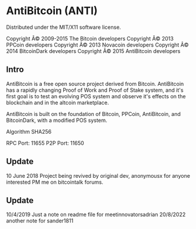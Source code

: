 AntiBitcoin (ANTI)
===================
Distributed under the MIT/X11 software license.

Copyright Â© 2009-2015 The Bitcoin developers
Copyright Â© 2013 PPCoin developers
Copyright Â© 2013  Novacoin developers
Copyright Â© 2014 BitcoinDark developers
Copyright Â© 2015 AntiBitcoin developers

Intro
-----
AntiBitcoin is a free open source project derived from Bitcoin. AntiBitcoin has a rapidly changing Proof of Work and Proof of Stake system, and it's first goal is to test an evolving POS system and observe it's effects on the blockchain and in the altcoin marketplace.

AntiBitcoin is built on the foundation of Bitcoin, PPCoin, AntiBitcoin, and BitcoinDark, with a modified POS system.


Algorithm SHA256


RPC Port: 11655
P2P Port: 11650

Update
-------
10 June 2018
Project being revived by original dev, anonymousx
for anyone interested PM me on bitcointalk forums.

Update
-------
10/4/2019
Just a note on readme file for meetinnovatorsadrian
20/8/2022
another note for sander1811
